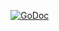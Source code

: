 [![GoDoc](https://godoc.org/github.com/ArchieT/3manchess/movedet?status.svg)](https://godoc.org/github.com/ArchieT/3manchess/movedet) 
